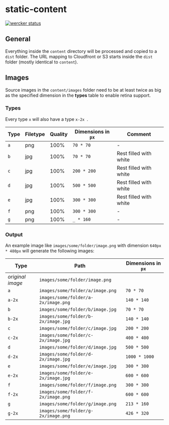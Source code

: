 static-content
==============

[![wercker status](https://app.wercker.com/status/42f08976750b431c1c42e41d5ef2f24f/m "wercker status")](https://app.wercker.com/project/bykey/42f08976750b431c1c42e41d5ef2f24f)

## General

Everything inside the `content` directory will be processed and copied to a `dist` folder. The URL mapping to Cloudfront or S3 starts inside the `dist` folder (mostly identical to `content`).

## Images

Source images in the `content/images` folder need to be at least twice as big as the specified dimension in the **types** table to enable retina support.

### Types

Every type `x` will also have a type `x-2x `.

Type | Filetype | Quality |  Dimensions in `px` | Comment
--- | --- | --- | --- | ---
`a` | png | 100% | `70 * 70` | -
`b` | jpg | 100% | `70 * 70 ` | Rest filled with white
`c` | jpg | 100% | `200 * 200 ` | Rest filled with white
`d` | jpg | 100% | `500 * 500` | Rest filled with white
`e` | jpg | 100% | `300 * 300` | Rest filled with white
`f` | png | 100% | `300 * 300` | -
`g` | png | 100% | `_ * 160` | -

### Output

An example image like `images/some/folder/image.png` with dimension `640px * 480px` will generate the following images:

Type | Path | Dimensions in `px`
--- | --- | ---
*original image* | `images/some/folder/image.png`
`a` | `images/some/folder/a/image.png` | `70 * 70`
`a-2x` | `images/some/folder/a-2x/image.png` | `140 * 140`
`b` | `images/some/folder/b/image.jpg` | `70 * 70`
`b-2x` | `images/some/folder/b-2x/image.jpg` | `140 * 140`
`c` | `images/some/folder/c/image.jpg` | `200 * 200`
`c-2x` | `images/some/folder/c-2x/image.jpg` | `400 * 400`
`d` | `images/some/folder/d/image.jpg` | `500 * 500`
`d-2x` | `images/some/folder/d-2x/image.jpg` | `1000 * 1000`
`e` | `images/some/folder/e/image.jpg` | `300 * 300`
`e-2x` | `images/some/folder/e-2x/image.jpg` | `600 * 600`
`f` | `images/some/folder/f/image.png` | `300 * 300`
`f-2x` | `images/some/folder/f-2x/image.png` | `600 * 600`
`g` | `images/some/folder/g/image.png` | `213 * 160`
`g-2x` | `images/some/folder/g-2x/image.png` | `426 * 320`

